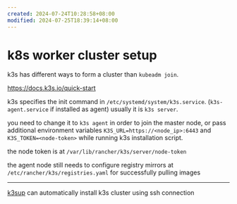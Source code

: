 ```yaml
---
created: 2024-07-24T10:28:58+08:00
modified: 2024-07-25T18:39:14+08:00
---
```


# k8s worker cluster setup

k3s has different ways to form a cluster than `kubeadm join`.

https://docs.k3s.io/quick-start

k3s specifies the init command in `/etc/systemd/system/k3s.service`. (`k3s-agent.service` if installed as agent) usually it is `k3s server`.

you need to change it to `k3s agent` in order to join the master node, or pass additional environment variables `K3S_URL=https://<node_ip>:6443` and `K3S_TOKEN=<node-token>` while running k3s installation script.

the node token is at `/var/lib/rancher/k3s/server/node-token`

the agent node still needs to configure registry mirrors at `/etc/rancher/k3s/registries.yaml` for successfully pulling images

---

[k3sup](https://github.com/alexellis/k3sup) can automatically install k3s cluster using ssh connection
